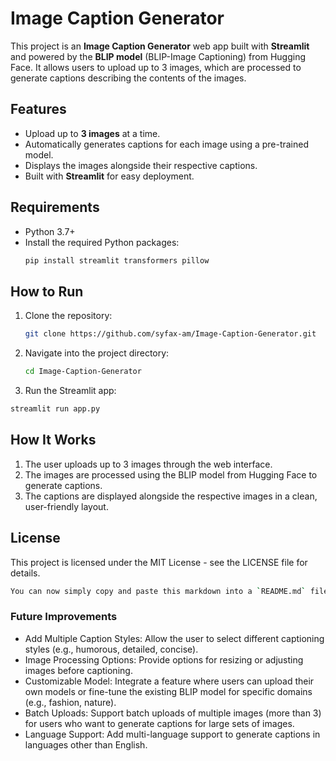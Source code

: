 # Image Caption Generator

This project is an **Image Caption Generator** web app built with **Streamlit** and powered by the **BLIP model** (BLIP-Image Captioning) from Hugging Face. It allows users to upload up to 3 images, which are processed to generate captions describing the contents of the images.

## Features

- Upload up to **3 images** at a time.
- Automatically generates captions for each image using a pre-trained model.
- Displays the images alongside their respective captions.
- Built with **Streamlit** for easy deployment.

## Requirements

- Python 3.7+
- Install the required Python packages:
  ```bash
  pip install streamlit transformers pillow

## How to Run
1. Clone the repository:
   ```bash
   git clone https://github.com/syfax-am/Image-Caption-Generator.git
2. Navigate into the project directory:
   ```bash
   cd Image-Caption-Generator
3. Run the Streamlit app:
  ```bash
  streamlit run app.py
  ```

## How It Works
1. The user uploads up to 3 images through the web interface.
2. The images are processed using the BLIP model from Hugging Face to generate captions.
3. The captions are displayed alongside the respective images in a clean, user-friendly layout.
   
## License
This project is licensed under the MIT License - see the LICENSE file for details.
  ```bash
  You can now simply copy and paste this markdown into a `README.md` file in your repository, and GitHub will render it correctly.
  ```

### Future Improvements

* Add Multiple Caption Styles: Allow the user to select different captioning styles (e.g., humorous, detailed, concise).
* Image Processing Options: Provide options for resizing or adjusting images before captioning.
* Customizable Model: Integrate a feature where users can upload their own models or fine-tune the existing BLIP model for specific domains (e.g., fashion, nature).
* Batch Uploads: Support batch uploads of multiple images (more than 3) for users who want to generate captions for large sets of images.
* Language Support: Add multi-language support to generate captions in languages other than English.

